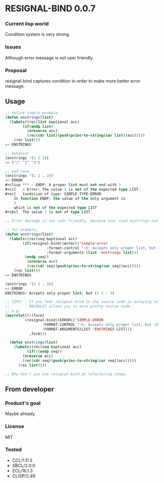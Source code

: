 # RESIGNAL-BIND 0.0.7

### Current lisp world
Condition system is very strong.

### Issues
Although error message is not user friendly.

### Proposal
resignal-bind captures condition in order to make more better error message.

## Usage

```lisp
;; define simple example.
(defun enstrings(list)
  (labels((rec(list &optional acc)
	    (if(endp list)
	      (nreverse acc)
	      (rec(cdr list)(push(princ-to-string(car list))acc)))))
    (rec list)))
=> ENSTRINGS

;; behavior
(enstrings '(1 2 3))
=> ("1" "2" "3")

;; bad case.
(enstrings '(1 2 . 3))
=> ERROR
#+clisp	*** - ENDP: A proper list must not end with 3
#+ccl	> Error: The value 3 is not of the expected type LIST.
#+ecl	Condition of type: SIMPLE-TYPE-ERROR
	In function ENDP, the value of the only argument is
  	3
	which is not of the expected type LIST
#+sbcl	The value 3 is not of type LIST.

;; Error message is not user friendly, because user used enstrings not endp.

;; for example,
(defun enstrings(list)
  (labels((rec(seq &optional acc)
	    (if(resignal-bind((error()'simple-error
				   :format-control "~S: Accepts only proper list, but ~S"
				   :format-arguments (list 'enstrings list)))
		 (endp seq))
	      (nreverse acc)
	      (rec(cdr seq)(push(princ-to-string(car seq))acc)))))
    (rec list)))
=> ENSTRINGS

(enstrings '(1 2 . 3))
=> ERROR
ENSTRINGS: Accepts only proper list, but (1 2 . 3)

;; TIPS! - If you feel resignal-bind in the source code is annoying to read,
;;         MACROLET allows you to more pretty source code.
;; e.g.
(macrolet((!(form)
	    `(resignal-bind((ERROR()'SIMPLE-ERROR
				 :FORMAT-CONTROL "~S: Accepts only proper list, but ~S"
				 :FORMAT-ARGUMENTS(LIST 'ENSTRINGS LIST)))
	       ,form)))

  (defun enstrings(list)
    (labels((rec(seq &optional acc)
	      (if(!(endp seq))
		(nreverse acc)
		(rec(cdr seq)(push(princ-to-string(car seq))acc)))))
      (rec list))))

;; Why don't you use resignal-bind at refactoring stage.
```

## From developer

### Product's goal
Maybe already
### License
MIT

### Tested
* CCL/1.11.5
* SBCL/2.0.0
* ECL/16.1.3
* CLISP/2.49
